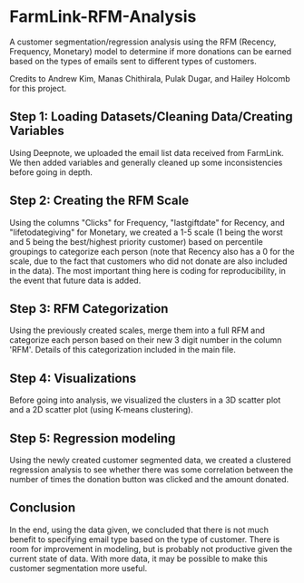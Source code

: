 # FarmLink-RFM-Analysis
A customer segmentation/regression analysis using the RFM (Recency, Frequency, Monetary) model to determine if more donations can be earned based on the types of emails sent to different types of customers.

Credits to Andrew Kim, Manas Chithirala, Pulak Dugar, and Hailey Holcomb for this project.

## Step 1: Loading Datasets/Cleaning Data/Creating Variables
Using Deepnote, we uploaded the email list data received from FarmLink. We then added variables and generally cleaned up some inconsistencies before going in depth.

## Step 2: Creating the RFM Scale
Using the columns "Clicks" for Frequency, "lastgiftdate" for Recency, and "lifetodategiving" for Monetary, we created a 1-5 scale (1 being the worst and 5 being the best/highest priority customer) based on percentile groupings to categorize each person (note that Recency also has a 0 for the scale, due to the fact that customers who did not donate are also included in the data). The most important thing here is coding for reproducibility, in the event that future data is added.

## Step 3: RFM Categorization
Using the previously created scales, merge them into a full RFM and categorize each person based on their new 3 digit number in the column 'RFM'. Details of this categorization included in the main file.

## Step 4: Visualizations
Before going into analysis, we visualized the clusters in a 3D scatter plot and a 2D scatter plot (using K-means clustering). 

## Step 5: Regression modeling
Using the newly created customer segmented data, we created a clustered regression analysis to see whether there was some correlation between the number of times the donation button was clicked and the amount donated.

## Conclusion
In the end, using the data given, we concluded that there is not much benefit to specifying email type based on the type of customer. There is room for improvement in modeling, but is probably not productive given the current state of data. With more data, it may be possible to make this customer segmentation more useful.
